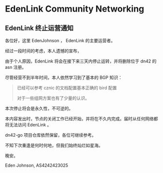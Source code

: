 # EdenLink Community Networking

## EdenLink 终止运营通知

各位好，这里 EdenJohnson ， EdenLink 的主要运营者。 

经过一段时间的考虑，本人遗憾的宣布，

由于个人原因，EdenLink 将会在接下来三天内停止运转，并将删除位于 dn42 的 asn 注册。

尽管经营不到半年时间，本人依然学习到了基本的 BGP 知识：
 
 > 已经可以参考 cznic 的文档配置基本正确的 bird 配置
 > 
 > 对于一些组网方案也有了少量的认识。

本次停止将会是永久性，不可逆的。

本内容发出时，节点的关闭工作已经开始，并将在不久内完成。届时从任何网络都将无法访问 EdenLink 。

dn42-go 项目仓库依然保留，各位可继续参考。

不知下次重逢是何时何地，但我们始终灿烂如星海。

晚安。

Eden Johnson, AS4242423025
